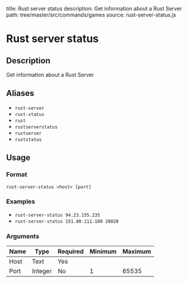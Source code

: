 title: Rust server status
description: Get information about a Rust Server
path: tree/master/src/commands/games
source: rust-server-status.js

# Rust server status

## Description

Get information about a Rust Server

## Aliases

* `rust-server`
* `rust-status`
* `rust`
* `rustserverstatus`
* `rustserver`
* `ruststatus`

## Usage

### Format

`rust-server-status <host> [port]`

### Examples

* `rust-server-status 94.23.155.235`
* `rust-server-status 151.80.111.180 28020`

### Arguments

| Name | Type    | Required | Minimum | Maximum |
|------|---------|----------|---------|---------|
| Host | Text    | Yes      |         |         |
| Port | Integer | No       | 1       | 65535   |
